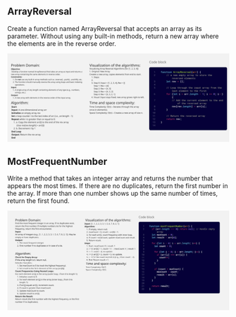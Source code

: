 ## ArrayReversal
Create a function named ArrayReversal that accepts an array as its parameter. Without using any built-in methods, return a new array where the elements are in the reverse order.

![ar](Images/ar.jpg)


## MostFrequentNumber
Write a method that takes an integer array and returns the number that appears the most times. If there are no duplicates, return the first number in the array. If more than one number shows up the same number of times, return the first found.

![mfn](Images/mfn.jpg)
